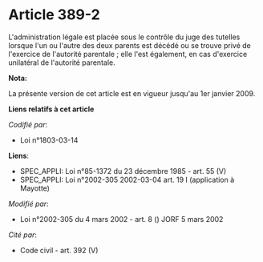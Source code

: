 # Article 389-2

L'administration légale est placée sous le contrôle du juge des tutelles lorsque l'un ou l'autre des deux parents est décédé
ou se trouve privé de l'exercice de l'autorité parentale ; elle l'est également, en cas d'exercice unilatéral de l'autorité
parentale.

**Nota:**

La présente version de cet article est en vigueur jusqu'au 1er janvier 2009.

**Liens relatifs à cet article**

_Codifié par_:

  - Loi n°1803-03-14

**Liens**:

  - SPEC_APPLI: Loi n°85-1372 du 23 décembre 1985 - art. 55 (V)
  - SPEC_APPLI: Loi n°2002-305 2002-03-04 art. 19 I (application à Mayotte)

_Modifié par_:

  - Loi n°2002-305 du 4 mars 2002 - art. 8 () JORF 5 mars 2002

_Cité par_:

  - Code civil - art. 392 (V)
